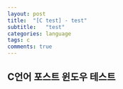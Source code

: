 ```yaml
---
layout: post
title:  "[C test] - test"
subtitle:   "test"
categories: language
tags: c
comments: true
---
```


## C언어 포스트 윈도우 테스트